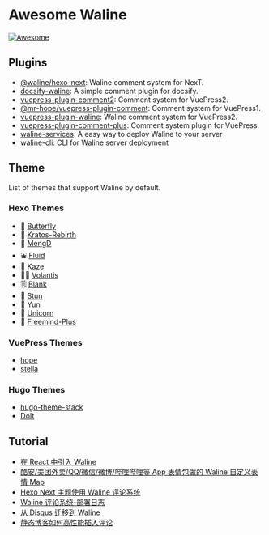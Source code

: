 # Awesome Waline

[![Awesome](https://raw.githubusercontent.com/sindresorhus/awesome/main/media/badge-flat2.svg?sanitize=true)](https://github.com/sindresorhus/awesome)

## Plugins

- [@waline/hexo-next](https://npmjs.com/@waline/hexo-next): Waline comment system for NexT.
- [docsify-waline](https://github.com/cxcn/docsify-waline): A simple comment plugin for docsify.
- [vuepress-plugin-comment2](https://vuepress-theme-hope.github.io/v2/comment/): Comment system for VuePress2.
- [@mr-hope/vuepress-plugin-comment](https://vuepress-theme-hope.github.io/v1/comment/): Comment system for VuePress1.
- [vuepress-plugin-waline](https://github.com/xinlei3166/vuepress-plugin-waline): Waline comment system for VuePress2.
- [vuepress-plugin-comment-plus](https://github.com/SivanLaai/vuepress-plugin-comment-plus): Comment system plugin for VuePress.
- [waline-services](https://github.com/loclink/waline-service): A easy way to deploy Waline to your server
- [waline-cli](https://github.com/slgluo/waline-cli): CLI for Waline server deployment

## Theme

List of themes that support Waline by default.

### Hexo Themes

- 🦋 [Butterfly](https://github.com/jerryc127/hexo-theme-butterfly)
- 🍬 [Kratos-Rebirth](https://github.com/Candinya/Kratos-Rebirth)
- 🍭 [MengD](https://github.com/lete114/hexo-theme-MengD)
- ⛲ [Fluid](https://github.com/fluid-dev/hexo-theme-fluid)
- 🚚 [Kaze](https://github.com/theme-kaze/hexo-theme-kaze)
- ✌🏻 [Volantis](https://github.com/volantis-x/hexo-theme-volantis)
- 🗒 [Blank](https://github.com/dewjohn/hexo-theme-blank)
- 🐴 [Stun](https://github.com/liuyib/hexo-theme-stun)
- 🤖 [Yun](https://github.com/YunYouJun/hexo-theme-yun)
- 🦄 [Unicorn](https://github.com/Uzizkp/hexo-theme-unicorn)
- 🌈 [Freemind-Plus](https://github.com/myyerrol/hexo-theme-freemind-plus)

### VuePress Themes

- [hope](https://github.com/vuepress-theme-hope/vuepress-theme-hope)
- [stella](https://github.com/SHUAXINDIARY/vuepress-theme-stella)

### Hugo Themes

- [hugo-theme-stack](https://github.com/CaiJimmy/hugo-theme-stack)
- [DoIt](https://github.com/HEIGE-PCloud/DoIt)

## Tutorial

- [在 React 中引入 Waline](https://github.com/walinejs/waline/discussions/1045)
- [酷安/美团外卖/QQ/微信/微博/哔哩哔哩等 App 表情包做的 Waline 自定义表情 Map](https://spoience.com/articles/apps-emoji.html)
- [Hexo Next 主题使用 Waline 评论系统](https://www.techgrow.cn/posts/ae18fb85.html)
- [Waline 评论系统-部署日志](https://blog.ccknbc.cc/posts/waline-commens-system-deployment-logs/)
- [从 Disqus 迁移到 Waline](https://candinya.com/posts/migrate-from-disqus-to-waline/)
- [静态博客如何高性能插入评论](https://imnerd.org/hugo-ssr-comment.html)
